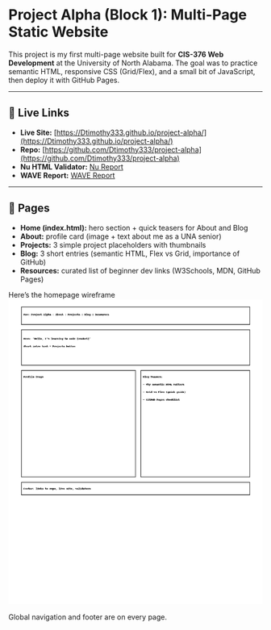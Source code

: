 # Project Alpha (Block 1): Multi-Page Static Website

This project is my first multi-page website built for **CIS-376 Web Development** at the University of North Alabama. The goal was to practice semantic HTML, responsive CSS (Grid/Flex), and a small bit of JavaScript, then deploy it with GitHub Pages.

---

## 🔗 Live Links
- **Live Site:** [https://Dtimothy333.github.io/project-alpha/](https://Dtimothy333.github.io/project-alpha/)
- **Repo:** [https://github.com/Dtimothy333/project-alpha](https://github.com/Dtimothy333/project-alpha)
- **Nu HTML Validator:** [Nu Report](https://validator.w3.org/nu/?doc=https%3A%2F%2FDtimothy333.github.io%2Fproject-alpha%2F)
- **WAVE Report:** [WAVE Report](https://wave.webaim.org/report#/https://Dtimothy333.github.io/project-alpha/)

---

## 📄 Pages
- **Home (index.html):** hero section + quick teasers for About and Blog  
- **About:** profile card (image + text about me as a UNA senior)  
- **Projects:** 3 simple project placeholders with thumbnails  
- **Blog:** 3 short entries (semantic HTML, Flex vs Grid, importance of GitHub)  
- **Resources:** curated list of beginner dev links (W3Schools, MDN, GitHub Pages)  

Here’s the homepage wireframe 
![Home Wireframe](./images/project-alpha-wireframe.png)

Global navigation and footer are on every page.